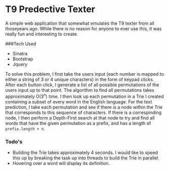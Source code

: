 # T9 Predective Texter

A simple web application that somewhat emulates the T9 texter from all thoseyears ago. While there is no reason for anyone to ever use this, it was really fun and interesting to create.

###Tech Used

  - Sinatra 
  - Bootstrap
  - Jquery

To solve this problem, I first take the users input (each number is mapped to either a string of 3 or 4 unique characters) in the form of keypad clicks. After each button click, I generate a list of all possible permutations of the users input up to that point. The algorithm to find all permutations takes approximately O(3<sup>n</sup>) time. I then look up each permutation in a Trie I created containing a subset of every word in the English language. For the text prediction, I take each permutation and see if there is a node within the Trie that corresponds to this sequence of characters. If there is a correspinding node, I then perform a Depth-First search at that node to try and find all words that have the given permutation as a prefix, and has a length of `prefix.length + n`.

### Todo's

- Building the Trie takes approximately 4 seconds. I would like to speed this up by breaking the task up into threads to build the Trie in parallel.
- Hovering over a word will display its definition.
